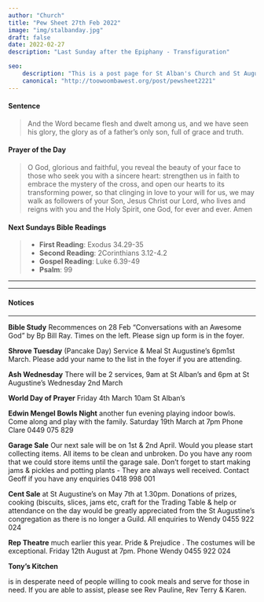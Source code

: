 ```yaml
---
author: "Church"
title: "Pew Sheet 27th Feb 2022"
image: "img/stalbanday.jpg"
draft: false
date: 2022-02-27    
description: "Last Sunday after the Epiphany - Transfiguration"

seo: 
    description: "This is a post page for St Alban's Church and St Augustine's Church Toowoomba"
    canonical: "http://toowoombawest.org/post/pewsheet2221"
---
```



#### Sentence

> And the Word became flesh and dwelt among us, and we have seen his glory, the glory as of a father’s only son, full of grace and truth.

#### Prayer of the Day

> O God, glorious and faithful, you reveal the beauty of your face to those who seek you with a sincere heart: strengthen us in faith to embrace the mystery of the cross, and open our hearts to its transforming power, so that clinging in love to your will for us, we may walk as followers of your Son, Jesus Christ our Lord, who lives and reigns with you and the Holy Spirit, one God, for ever and ever.   Amen 



#### Next Sundays Bible Readings
> * **First Reading**:  Exodus 34.29-35
> * **Second Reading**:  2Corinthians 3.12-4.2 
> * **Gospel Reading**:  Luke 6.39-49 
> * **Psalm**:  99 

---



---
#### Notices
---

**Bible Study**
Recommences on 28 Feb “Conversations with an Awesome God” by Bp Bill Ray. Times on the left. Please sign up form is in the foyer.

**Shrove Tuesday**
(Pancake Day) Service & Meal St Augustine’s 6pm1st March. Please add your name to the list in the foyer if you are attending.

**Ash Wednesday**
There will be 2 services, 9am at St Alban’s and 6pm at St Augustine’s Wednesday 2nd March 

**World Day of Prayer**
Friday 4th March 10am St Alban’s

**Edwin Mengel Bowls Night**
another fun evening playing indoor bowls. Come along and play with the family. Saturday 19th March at 7pm Phone Clare 0449 075 829 

**Garage Sale**
Our next sale will be on 1st & 2nd April. Would you please start collecting items. All items to be clean and unbroken. Do you have any room that we could store items until the garage sale. Don’t forget to start making jams & pickles and potting plants - They are always well received. Contact Geoff if you have any enquiries 0418 998 001 

**Cent Sale**
at St Augustine’s on May 7th at 1.30pm. Donations of prizes, cooking (biscuits, slices, jams etc, craft for the Trading Table & help or attendance on the day would be greatly appreciated from the St Augustine’s congregation as there is no longer a Guild. All enquiries to                           Wendy 0455 922 024

**Rep Theatre**
much earlier this year. Pride & Prejudice . The costumes will be exceptional. Friday 12th August at 7pm. Phone Wendy 0455 922 024  

**Tony’s Kitchen**

is in desperate need of people willing to cook meals and serve for those in need. If you are able to assist, please see Rev Pauline, Rev Terry & Karen. 